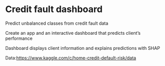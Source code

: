 # Credit fault dashboard

Predict unbalanced classes from credit fault data

Create an app and an interactive dashboard that predicts client’s performance

Dashboard displays client information and explains predictions with SHAP

Data:https://www.kaggle.com/c/home-credit-default-risk/data
